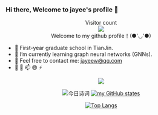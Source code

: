 ### Hi there, Welcome to jayee's profile 👋

<p align="center">
  Visitor count<br>
  <img src="https://profile-counter.glitch.me/jayeew/count.svg?" /><br>
  Welcome to my github profile！(●'◡'●)
</p>

- 🔭 First-year graduate school in TianJin.
- 🌱 I’m currently learning graph neural networks (GNNs).
- 👯 Feel free to contact me: jayeew@qq.com
- 🤔 💬 📫 😄 ⚡ 


<div align="center">

  ![](https://komarev.com/ghpvc/?username=jayeew)

  ![今日诗词](https://v2.jinrishici.com/one.svg?color=DodgerBlue)
  [![my GitHub states](https://github-readme-stats.vercel.app/api?username=jayeew&show_icons=true&theme=buefy&count_private=true)]()

  [![Top Langs](https://github-readme-stats.vercel.app/api/top-langs/?username=jayeew&layout=compact)](https://github.com/anuraghazra/github-readme-stats)

</div>
